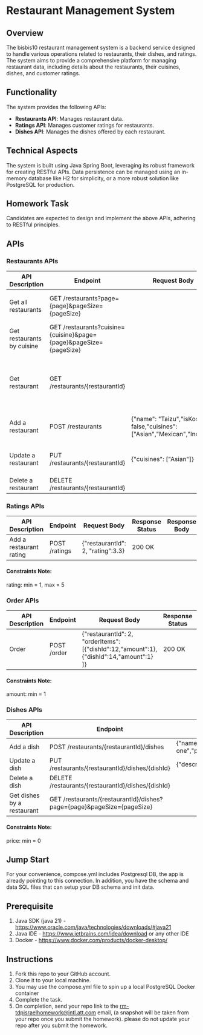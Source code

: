 # Restaurant Management System

## Overview
The bisbis10 restaurant management system is a backend service designed to handle various operations related to restaurants, their dishes, and ratings. The system aims to provide a comprehensive platform for managing restaurant data, including details about the restaurants, their cuisines, dishes, and customer ratings.

## Functionality
The system provides the following APIs:

- **Restaurants API**: Manages restaurant data.
- **Ratings API**: Manages customer ratings for restaurants.
- **Dishes API**: Manages the dishes offered by each restaurant.

## Technical Aspects
The system is built using Java Spring Boot, leveraging its robust framework for creating RESTful APIs. Data persistence can be managed using an in-memory database like H2 for simplicity, or a more robust solution like PostgreSQL for production.

## Homework Task
Candidates are expected to design and implement the above APIs, adhering to RESTful principles.

## APIs

### Restaurants APIs

| API Description               | Endpoint                                                              | Request Body                                                                  | Response Status | Response Body |
|-------------------------------|-----------------------------------------------------------------------|-------------------------------------------------------------------------------|-----------------|--------------------------------------------------------------------------------------------------------|
| Get all restaurants           | GET /restaurants?page={page}&pageSize={pageSize}                      |                                                                               | 200 OK          | [{"id": "1","name": "Taizu","averageRating" : 4.83,"isKosher" : false,"cuisines": ["Asian","Mexican","Indian"]}] |
| Get restaurants by cuisine    | GET /restaurants?cuisine={cuisine}&page={page}&pageSize={pageSize}    |                                                                               | 200 OK          | [{"id": "1","name": "Taizu","averageRating" : 4.83,"isKosher" : false,"cuisines": ["Asian","Mexican","Indian"]}] |
| Get restaurant                | GET /restaurants/{restaurantId}                                       |                                                                               | 200 OK          | {"id": "1","name": "Taizu","averageRating" : 4.83,"isKosher" : false,"cuisines": ["Asian","Mexican","Indian"],"dishes": [{"id": "1","name": "Noodles","description": "Amazing one","price": 59}]} |
| Add a restaurant              | POST /restaurants                                                     | {"name": "Taizu","isKosher": false,"cuisines": ["Asian","Mexican","Indian"]}  | 201 CREATED     | {"id": "1","name": "Taizu","averageRating" : 0.00,"isKosher" : false,"cuisines": ["Asian","Mexican","Indian"]} |
| Update a restaurant           | PUT /restaurants/{restaurantId}                                       | {"cuisines": ["Asian"]}                                                       | 200 OK          | {"id": "1","name": "Taizu","averageRating" : 4.83,"isKosher" : false,"cuisines": ["Asian"]} |
| Delete a restaurant           | DELETE /restaurants/{restaurantId}                                    |                                                                               | 204 No Content  | |

### Ratings APIs

| API Description           | Endpoint               | Request Body                          | Response Status | Response Body |
|---------------------------|------------------------|---------------------------------------|-----------------|---------------|
| Add a restaurant rating   | POST /ratings          | {"restaurantId": 2, "rating":3.3}     | 200 OK          |               |

#### Constraints Note:
rating: min = 1, max = 5

### Order APIs

| API Description           | Endpoint               | Request Body                          | Response Status | Response Body |
|---------------------------|------------------------|---------------------------------------|-----------------|---------------|
| Order    | POST /order          | {"restaurantId": 2, "orderItems":[{"dishId":12,"amount":1},{"dishId":14,"amount":1} ]}  | 200 OK          |  {orderId:"ef401fc8-d545-424b-928d-4789cd47bb6e"}             |

#### Constraints Note:
amount: min = 1 

### Dishes APIs

| API Description           | Endpoint                | Request Body                             | Response Status | Response Body                                                     |
|---------------------------|-------------------------|------------------------------------------|-----------------|------------------------------------------------------------------|
| Add a dish                | POST /restaurants/{restaurantId}/dishes | {"name":"Shakshuka","description":"Great one","price": 34} | 201 CREATED     | {"id":"2","name":"Shakshuka","description":"Great one","price": 34} |
| Update a dish             | PUT /restaurants/{restaurantId}/dishes/{dishId} | {"description":"The Best!","price": 35} | 200 OK          | {"id":"2","name":"Shakshuka","description":"The Best!","price": 35} |
| Delete a dish             | DELETE /restaurants/{restaurantId}/dishes/{dishId} |                                        | 204 No Content  |                                                                  |
| Get dishes by a restaurant| GET /restaurants/{restaurantId}/dishes?page={page}&pageSize={pageSize}  |                                         | 200 OK          | [{"id":"1","name":"Humus","description":"Good one","price": 48}] |

#### Constraints Note:
price: min = 0

## Jump Start
For your convenience, compose.yml includes Postgresql DB, the app is already pointing to this connection. In addition, you have the schema and data SQL files that can setup your DB schema and init data.

## Prerequisite
1. Java SDK (java 21) - https://www.oracle.com/java/technologies/downloads/#java21
2. Java IDE - https://www.jetbrains.com/idea/download or any other IDE
3. Docker - https://www.docker.com/products/docker-desktop/

## Instructions
1. Fork this repo to your GitHub account.
2. Clone it to your local machine.
3. You may use the compose.yml file to spin up a local PostgreSQL Docker container
4. Complete the task.
5. On completion, send your repo link to the rm-tdpisraelhomework@intl.att.com email, (a snapshot will be taken from your repo once you submit the homework). please do not update your repo after you submit the homework.
